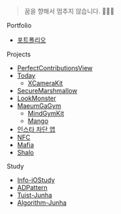 > 꿈을 향해서 멈추지 않습니다. 🏃🏿‍♂️

Portfolio
* [포트폴리오](https://www.goodjunha.com)

Projects

* [PerfectContributionsView](https://github.com/jjunhaa0211/PerfectContributionsView)
* [Today](https://github.com/TodayAsWell/Today-Memory-iOS)
  * [XCameraKit](https://github.com/jjunhaa0211/XCameraKit)
* [SecureMarshmallow](https://github.com/SecureMarshmallow/SecureMarshmallow_iOS_V3)
* [LookMonster](https://github.com/LookMonster/LookMonster-iOS)
* [MaeumGaGym](https://github.com/MaeumgaGym/MaeumGaGym_iOS)
  * [MindGymKit](https://github.com/MaeumgaGym/MindGymKit)
  * [Mango](https://github.com/MaeumGaGym/Mango)
* [인스타 차단 앱](https://github.com/jjunhaa0211/ForcedBlockingSwift)
* [NFC](https://github.com/jjunhaa0211/NFC-Swift)
* [Mafia](https://github.com/jjunhaa0211/Mafia)
* [Shalo](https://github.com/AVFNS/Shalo)

Study
* [Info-iOStudy](https://github.com/Info-iOS/iOStudy)
* [ADPattern](https://github.com/jjunhaa0211/ADPattern-Swift)
* [Tuist-Junha](https://github.com/jjunhaa0211/Tuist-Junha)
* [Algorithm-Junha](https://github.com/jjunhaa0211/Algorithm-Junha)
